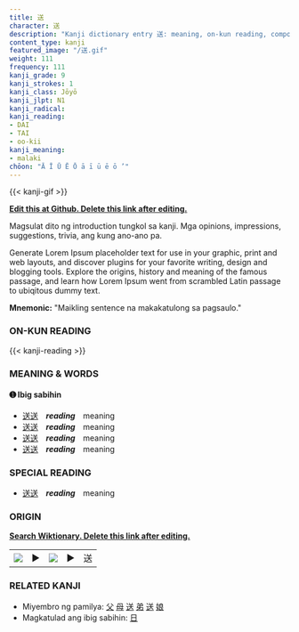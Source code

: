 ```yaml
---
title: 送
character: 送
description: "Kanji dictionary entry 送: meaning, on-kun reading, compounds, origin, related kanji"
content_type: kanji
featured_image: "/送.gif"
weight: 111
frequency: 111
kanji_grade: 9
kanji_strokes: 1
kanji_class: Jōyō
kanji_jlpt: N1
kanji_radical: 
kanji_reading: 
- DAI
- TAI
- oo-kii
kanji_meaning:
- malaki
chōon: "Ā Ī Ū Ē Ō ā ī ū ē ō ’"
---
```

[//]: # (Don't edit the line below. Kanji animated GIF code is automatically generated.)
{{< kanji-gif >}}

[//]: # (Edit below this line.)

**[Edit this at Github. Delete this link after editing.](https://github.com/tim0g/tim/tree/main/content/kanji/送/index.md)**

Magsulat dito ng introduction tungkol sa kanji. Mga opinions, impressions, suggestions, trivia, ang kung ano-ano pa.

Generate Lorem Ipsum placeholder text for use in your graphic, print and web layouts, and discover plugins for your favorite writing, design and blogging tools. Explore the origins, history and meaning of the famous passage, and learn how Lorem Ipsum went from scrambled Latin passage to ubiqitous dummy text.
 
**Mnemonic:** "Maikling sentence na makakatulong sa pagsaulo."

### ON-KUN READING

[//]: # (Don't edit the line below. ON-KUN READING code is automatically generated.)
{{< kanji-reading >}}

### MEANING & WORDS

#### ➊ **Ibig sabihin**
  - [送](../送)[送](../送)　***reading***　meaning
  - [送](../送)[送](../送)　***reading***　meaning
  - [送](../送)[送](../送)　***reading***　meaning
  - [送](../送)[送](../送)　***reading***　meaning

### SPECIAL READING
  - [送](../送)[送](../送)　***reading***　meaning

### ORIGIN

**[Search Wiktionary. Delete this link after editing.](https://wiktionary.org/wiki/送)**
<table class="kanji-table"><tr><td>
<img src="60px-送-bronze.svg.png">
</td><td>▶</td><td>
<img src="60px-送-oracle.svg.png">
</td><td>▶</td>
<td class="kanji-origin">送</td>
</tr></table>

### RELATED KANJI
- Miyembro ng pamilya: [父](../父) [母](../母) [送](../送) [弟](../弟) [送](../送) [娘](../娘)
- Magkatulad ang ibig sabihin: [日](../日)

